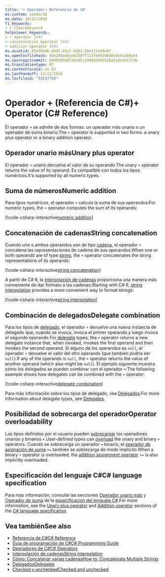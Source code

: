 ```yaml
---
title: '+ Operador: Referencia de C#'
ms.custom: seodec18
ms.date: 10/22/2018
f1_keywords:
- +_CSharpKeyword
helpviewer_keywords:
- + operator [C#]
- concatenation operator [C#]
- addition operator [C#]
ms.assetid: 93e56486-bb42-43c1-bd43-60af11e64e67
ms.openlocfilehash: 92e20dad8ae6358f71137e955bb80e3641a66a54
ms.sourcegitcommit: bdd930b5df20a45c29483d905526a2a3e4d17c5b
ms.translationtype: HT
ms.contentlocale: es-ES
ms.lasthandoff: 12/11/2018
ms.locfileid: "53237758"
---
```

# <a name="-operator-c-reference"></a><span data-ttu-id="3fc9a-102">Operador + (Referencia de C#)</span><span class="sxs-lookup"><span data-stu-id="3fc9a-102">+ Operator (C# Reference)</span></span>

<span data-ttu-id="3fc9a-103">El operador `+` se admite de dos formas: un operador más unario o un operador de suma binario.</span><span class="sxs-lookup"><span data-stu-id="3fc9a-103">The `+` operator is supported in two forms: a unary plus operator or a binary addition operator.</span></span>

## <a name="unary-plus-operator"></a><span data-ttu-id="3fc9a-104">Operador unario más</span><span class="sxs-lookup"><span data-stu-id="3fc9a-104">Unary plus operator</span></span>

<span data-ttu-id="3fc9a-105">El operador `+` unario devuelve el valor de su operando.</span><span class="sxs-lookup"><span data-stu-id="3fc9a-105">The unary `+` operator returns the value of its operand.</span></span> <span data-ttu-id="3fc9a-106">Es compatible con todos los tipos numéricos.</span><span class="sxs-lookup"><span data-stu-id="3fc9a-106">It's supported by all numeric types.</span></span>

## <a name="numeric-addition"></a><span data-ttu-id="3fc9a-107">Suma de números</span><span class="sxs-lookup"><span data-stu-id="3fc9a-107">Numeric addition</span></span>

<span data-ttu-id="3fc9a-108">Para tipos numéricos, el operador `+` calcula la suma de sus operandos:</span><span class="sxs-lookup"><span data-stu-id="3fc9a-108">For numeric types, the `+` operator computes the sum of its operands:</span></span>

[!code-csharp-interactive[numeric addition](~/samples/snippets/csharp/language-reference/operators/AdditionExamples.cs#AddNumerics)]

## <a name="string-concatenation"></a><span data-ttu-id="3fc9a-109">Concatenación de cadenas</span><span class="sxs-lookup"><span data-stu-id="3fc9a-109">String concatenation</span></span>

<span data-ttu-id="3fc9a-110">Cuando uno o ambos operandos son de tipo [cadena](../keywords/string.md), el operador `+` concatena las representaciones de cadena de sus operandos:</span><span class="sxs-lookup"><span data-stu-id="3fc9a-110">When one or both operands are of type [string](../keywords/string.md), the `+` operator concatenates the string representations of its operands:</span></span>

[!code-csharp-interactive[string concatenation](~/samples/snippets/csharp/language-reference/operators/AdditionExamples.cs#AddStrings)]

<span data-ttu-id="3fc9a-111">A partir de C# 6, la [interpolación de cadenas](../tokens/interpolated.md) proporciona una manera más conveniente de dar formato a las cadenas:</span><span class="sxs-lookup"><span data-stu-id="3fc9a-111">Starting with C# 6, [string interpolation](../tokens/interpolated.md) provides a more convenient way to format strings:</span></span>

[!code-csharp-interactive[string interpolation](~/samples/snippets/csharp/language-reference/operators/AdditionExamples.cs#UseStringInterpolation)]

## <a name="delegate-combination"></a><span data-ttu-id="3fc9a-112">Combinación de delegados</span><span class="sxs-lookup"><span data-stu-id="3fc9a-112">Delegate combination</span></span>

<span data-ttu-id="3fc9a-113">Para los tipos de [delegado](../keywords/delegate.md), el operador `+` devuelve una nueva instancia de delegado que, cuando se invoca, invoca el primer operando y luego invoca el segundo operando.</span><span class="sxs-lookup"><span data-stu-id="3fc9a-113">For [delegate](../keywords/delegate.md) types, the `+` operator returns a new delegate instance that, when invoked, invokes the first operand and then invokes the second operand.</span></span> <span data-ttu-id="3fc9a-114">Si alguno de los operandos es `null`, el operador `+` devuelve el valor del otro operando (que también podría ser `null`).</span><span class="sxs-lookup"><span data-stu-id="3fc9a-114">If any of the operands is `null`, the `+` operator returns the value of another operand (which also might be `null`).</span></span> <span data-ttu-id="3fc9a-115">El ejemplo siguiente muestra cómo los delegados se pueden combinar con el operador `+`:</span><span class="sxs-lookup"><span data-stu-id="3fc9a-115">The following example shows how delegates can be combined with the `+` operator:</span></span>

[!code-csharp-interactive[delegate combination](~/samples/snippets/csharp/language-reference/operators/AdditionExamples.cs#AddDelegates)]

<span data-ttu-id="3fc9a-116">Para más información sobre los tipos de delegado, vea [Delegados](../../programming-guide/delegates/index.md).</span><span class="sxs-lookup"><span data-stu-id="3fc9a-116">For more information about delegate types, see [Delegates](../../programming-guide/delegates/index.md).</span></span>

## <a name="operator-overloadability"></a><span data-ttu-id="3fc9a-117">Posibilidad de sobrecarga del operador</span><span class="sxs-lookup"><span data-stu-id="3fc9a-117">Operator overloadability</span></span>

<span data-ttu-id="3fc9a-118">Los tipos definidos por el usuario pueden [sobrecargar](../keywords/operator.md) los operadores unarios y binarios `+`.</span><span class="sxs-lookup"><span data-stu-id="3fc9a-118">User-defined types can [overload](../keywords/operator.md) the unary and binary `+` operators.</span></span> <span data-ttu-id="3fc9a-119">Cuando se sobrecarga un operador `+` binario, el [operador de asignación de suma](addition-assignment-operator.md) `+=` también se sobrecarga de modo implícito.</span><span class="sxs-lookup"><span data-stu-id="3fc9a-119">When a binary `+` operator is overloaded, the [addition assignment operator](addition-assignment-operator.md) `+=` is also implicitly overloaded.</span></span>

## <a name="c-language-specification"></a><span data-ttu-id="3fc9a-120">Especificación del lenguaje C#</span><span class="sxs-lookup"><span data-stu-id="3fc9a-120">C# language specification</span></span>

<span data-ttu-id="3fc9a-121">Para más información, consulte las secciones [Operador unario más](~/_csharplang/spec/expressions.md#unary-plus-operator) y [Operador de suma](~/_csharplang/spec/expressions.md#addition-operator) de la [especificación del lenguaje C#](../language-specification/index.md).</span><span class="sxs-lookup"><span data-stu-id="3fc9a-121">For more information, see the [Unary plus operator](~/_csharplang/spec/expressions.md#unary-plus-operator) and [Addition operator](~/_csharplang/spec/expressions.md#addition-operator) sections of the [C# language specification](../language-specification/index.md).</span></span>

## <a name="see-also"></a><span data-ttu-id="3fc9a-122">Vea también</span><span class="sxs-lookup"><span data-stu-id="3fc9a-122">See also</span></span>

- [<span data-ttu-id="3fc9a-123">Referencia de C#</span><span class="sxs-lookup"><span data-stu-id="3fc9a-123">C# Reference</span></span>](../index.md)
- [<span data-ttu-id="3fc9a-124">Guía de programación de C#</span><span class="sxs-lookup"><span data-stu-id="3fc9a-124">C# Programming Guide</span></span>](../../programming-guide/index.md)
- [<span data-ttu-id="3fc9a-125">Operadores de C#</span><span class="sxs-lookup"><span data-stu-id="3fc9a-125">C# Operators</span></span>](index.md)
- [<span data-ttu-id="3fc9a-126">Interpolación de cadenas</span><span class="sxs-lookup"><span data-stu-id="3fc9a-126">String interpolation</span></span>](../tokens/interpolated.md)
- [<span data-ttu-id="3fc9a-127">Cómo: Concatenar varias cadenas</span><span class="sxs-lookup"><span data-stu-id="3fc9a-127">How to: Concatenate Multiple Strings</span></span>](../../how-to/concatenate-multiple-strings.md)
- [<span data-ttu-id="3fc9a-128">Delegados</span><span class="sxs-lookup"><span data-stu-id="3fc9a-128">Delegates</span></span>](../../programming-guide/delegates/index.md)
- [<span data-ttu-id="3fc9a-129">Checked y unchecked</span><span class="sxs-lookup"><span data-stu-id="3fc9a-129">Checked and unchecked</span></span>](../keywords/checked-and-unchecked.md)
